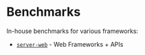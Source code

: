 # Benchmarks

In-house benchmarks for various frameworks:
- [`server-web`](./server-web/README.md) - Web Frameworks + APIs
